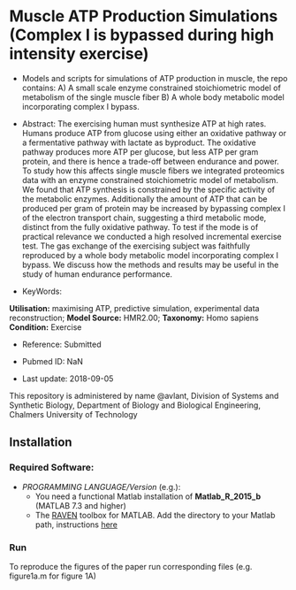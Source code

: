 # Muscle ATP Production Simulations (Complex I is bypassed during high intensity exercise)

- Models and scripts for simulations of ATP production in muscle, the repo contains: A) A small scale enzyme constrained stoichiometric model of metabolism of the single muscle fiber B) A whole body metabolic model incorporating complex I bypass.

- Abstract:
The exercising human must synthesize ATP at high rates. Humans produce ATP from glucose using either
an oxidative pathway or a fermentative pathway with lactate as byproduct. The oxidative pathway produces 
more ATP per glucose, but less ATP per gram protein, and there is hence a trade-off between endurance 
and power. To study how this affects single muscle fibers we integrated proteomics data with an enzyme 
constrained stoichiometric model of metabolism. We found that ATP synthesis is constrained by the 
specific activity of the metabolic enzymes. Additionally the amount of ATP that can be produced per gram 
of protein may be increased by bypassing complex I of the electron transport chain, suggesting a third
metabolic mode, distinct from the fully oxidative pathway. To test if the mode is of practical relevance 
we conducted a high resolved incremental exercise test. The gas exchange of the exercising subject was 
faithfully reproduced by a whole body metabolic model incorporating complex I bypass. We discuss how the
methods and results may be useful in the study of human endurance performance.

- KeyWords:

**Utilisation:** maximising ATP, predictive simulation, experimental data reconstruction; **Model Source:** HMR2.00; **Taxonomy:** Homo sapiens  **Condition:** Exercise 

- Reference: Submitted

- Pubmed ID: NaN

- Last update: 2018-09-05




This repository is administered by name @avlant, Division of Systems and Synthetic Biology, Department of Biology and Biological Engineering, Chalmers University of Technology


## Installation

### Required Software:

* *_PROGRAMMING LANGUAGE/Version_*  (e.g.):
  * You need a functional Matlab installation of **Matlab_R_2015_b** (MATLAB 7.3 and higher)
  * The [RAVEN](https://github.com/SysBioChalmers/RAVEN) toolbox for MATLAB. Add the directory to your Matlab path, instructions [here](https://se.mathworks.com/help/matlab/ref/addpath.html?requestedDomain=www.mathworks.com)

### Run
To reproduce the figures of the paper run corresponding files (e.g. figure1a.m for figure 1A)